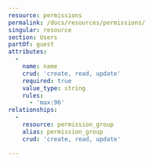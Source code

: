 ```yaml
---
resource: permissions
permalink: /docs/resources/permissions/
singular: resource
section: Users
partOf: guest
attributes:
  -
    name: name
    crud: 'create, read, update'
    required: true
    value_type: string
    rules:
      - 'max:96'
relationships:
  -
    resource: permission_group
    alias: permission_group
    crud: 'create, read, update'

---
```

